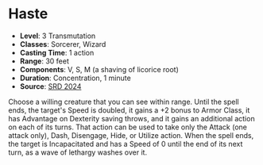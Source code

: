 # Haste

- **Level**: 3 Transmutation
- **Classes**: Sorcerer, Wizard
- **Casting Time**: 1 action
- **Range**: 30 feet
- **Components**: V, S, M (a shaving of licorice root)
- **Duration**: Concentration, 1 minute
- **Source**: [SRD 2024](../../../srds/SRD_2024.pdf)

Choose a willing creature that you can see within range. Until the spell ends, the target's Speed is doubled, it gains a +2 bonus to Armor Class, it has Advantage on Dexterity saving throws, and it gains an additional action on each of its turns. That action can be used to take only the Attack (one attack only), Dash, Disengage, Hide, or Utilize action. When the spell ends, the target is Incapacitated and has a Speed of 0 until the end of its next turn, as a wave of lethargy washes over it.

